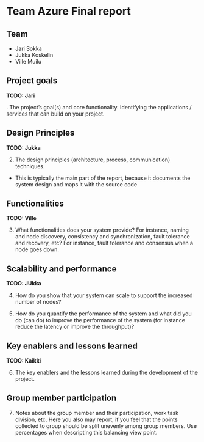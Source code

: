 # Team Azure Final report

## Team

- Jari Sokka
- Jukka Koskelin
- Ville Muilu

## Project goals

__TODO: Jari__

. The project’s goal(s) and core functionality. Identifying the applications / services that can build on
your project.

## Design Principles

__TODO: Jukka__

2. The design principles (architecture, process, communication) techniques.
- This is typically the main part of the report, because it documents the system design and
maps it with the source code

## Functionalities

__TODO: Ville__

3. What functionalities does your system provide? For instance, naming and node discovery,
consistency and synchronization, fault tolerance and recovery, etc? For instance, fault tolerance
and consensus when a node goes down.

## Scalability and performance

__TODO: JUkka__

4. How do you show that your system can scale to support the increased number of nodes?

5. How do you quantify the performance of the system and what did you do (can do) to improve the
performance of the system (for instance reduce the latency or improve the throughput)?

## Key enablers and lessons learned

__TODO: Kaikki__

6. The key enablers and the lessons learned during the development of the project.


## Group member participation

7. Notes about the group member and their participation, work task division, etc. Here you also may
report, if you feel that the points collected to group should be split unevenly among group
members. Use percentages when descripting this balancing view point.
